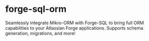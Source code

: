 # forge-sql-orm
Seamlessly integrate Mikro-ORM with Forge-SQL to bring full ORM capabilities to your Atlassian Forge applications. Supports schema generation, migrations, and more!
